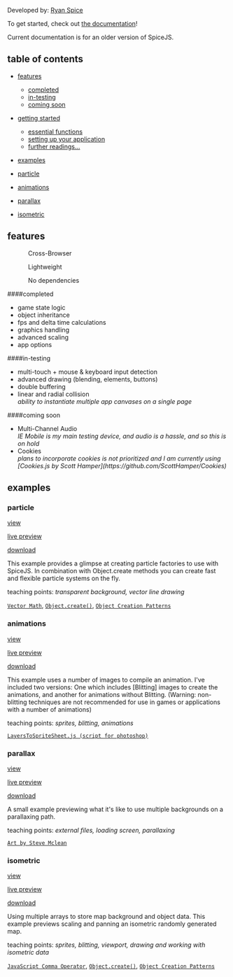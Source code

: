 [examples]: #examples
[particle]: #particle
[animations]: #animations
[parallax]: #parallax
[isometric]: #isometric

[getting started]: #getting-started
[essential functions]: #essential-functions
[setting up your application]: #setting-up-your-application
[coming soon]: #coming-soon
[further readings...]: #further-readings
[features]: #features

[completed]:$completed;
[in-testing]:$in-testing;

Developed by: [Ryan Spice](http://twitter.com/ryanspice/)

To get started, check out [the documentation](http://js.ryanspice.com)!

Current documentation is for an older version of SpiceJS.

## table of contents

* [features][features]

	* [completed][completed]
	* [in-testing][in-testing]
	* [coming soon][coming soon]
* [getting started][getting started]
	* [essential functions][essential functions]
	* [setting up your application][setting up your application]
	* [further readings...][further readings...]

* [examples][examples]
 * [particle][particle]
 * [animations][animations]
 * [parallax][parallax]
 * [isometric][isometric]

## features	 

<ul>
	 <ul>Cross-Browser</ul>
	 <ul>Lightweight</ul>
	  <ul>No dependencies</ul>
</ul>

####completed
<ul>
	<li>game state logic</li>
	<li>object inheritance </li>
	<li>fps and delta time calculations</li>
	<li>graphics handling</li>
	<li>advanced scaling</li>
	<li>app options</li>
</ul>

####in-testing
<ul>
	<li>multi-touch + mouse & keyboard input detection</li>
	<li>advanced drawing (blending, elements, buttons)</li>
	<li>double buffering</li>
	<li>linear and radial collision</li>
	<i>ability to instantiate multiple app canvases on a single page</i>
</ul>

####coming soon
 <ul>
	 <li>Multi-Channel Audio</li>
	 <i>IE Mobile is my main testing device, and audio is a hassle, and so this is on hold</i>
	 <li>Cookies</li>
	 <i>plans to incorporate cookies is not prioritized and I am currently using [Cookies.js by Scott Hamper](https://github.com/ScottHamper/Cookies)</i>
	 </ul>


## examples

### particle

[view](https://github.com/ryanspice/spice.js/tree/master/0.6.71.15.08.01/examples/particles)

[live preview](https://ryanspice.com/rain/)

[download](https://github.com/ryanspice/spice.js/blob/master/0.6.71.15.08.01/examples/particles/particles.7z)

This example provides a glimpse at creating particle factories to use with SpiceJS. In combination with Object.create methods you can create fast and flexible particle systems on the fly.

teaching points: <i>transparent background, vector line drawing</i>

[```Vector Math```](http://higherorderfun.com/blog/2012/06/03/math-for-game-programmers-05-vector-cheat-sheet/), [```Object.create()```](http://www.htmlgoodies.com/beyond/javascript/object.create-the-new-way-to-create-objects-in-javascript.html), [```Object Creation Patterns```](http://www.htmlgoodies.com/html5/javascript/some-useful-javascript-object-creation-patterns.html#fbid=T4GDU9yVQOc)

### animations

[view](https://github.com/ryanspice/spice.js/tree/master/0.6.71.15.08.01/examples/animation)

[live preview](http://js.ryanspice.com/background/trees/)

[download](https://github.com/ryanspice/spice.js/blob/master/0.6.71.15.08.01/examples/animation/animation.7z)

This example uses a number of images to compile an animation. I've included two versions: One which includes [Blitting] images to create the animations, and another for animations without Blitting. (Warning: non-blitting techniques are not recommended for use in games or applications with a number of animations)

teaching points: <i>sprites, blitting, animations</i>

[```LayersToSpriteSheet.js (script for photoshop)```](https://ryanspice.com/js/LayersToSpriteSheet.js)

### parallax

[view](https://github.com/ryanspice/spice.js/tree/master/0.6.71.15.08.01/examples/parallax)

[live preview](http://js.ryanspice.com/background/)

[download](https://github.com/ryanspice/spice.js/blob/master/0.6.71.15.08.01/examples/parallax/parallax.7z)

A small example previewing what it's like to use multiple backgrounds on a parallaxing path.

teaching points: <i>external files, loading screen, parallaxing</i>

[```Art by Steve Mclean```](https://www.linkedin.com/pub/steve-mclean/76/b5b/25a)

### isometric

[view](https://github.com/ryanspice/spice.js/tree/master/0.6.71.15.08.01/examples/isometric)

[live preview](https://ryanspice.com/isometric)

[download](https://github.com/ryanspice/spice.js/blob/master/0.6.71.15.08.01/examples/isometric/isometric.7z)

Using multiple arrays to store map background and object data. This example previews scaling and panning an isometric randomly generated map.

teaching points: <i>sprites, blitting, viewport, drawing and working with isometric data</i>

[```JavaScript Comma Operator```](http://javascriptweblog.wordpress.com/2011/04/04/the-javascript-comma-operator/?utm_source=feedburner&utm_medium=feed&utm_campaign=Feed%3A+JavascriptJavascript+%28JavaScript%2C+JavaScript%29), [```Object.create()```](http://www.htmlgoodies.com/beyond/javascript/object.create-the-new-way-to-create-objects-in-javascript.html), [```Object Creation Patterns```](http://www.htmlgoodies.com/html5/javascript/some-useful-javascript-object-creation-patterns.html#fbid=T4GDU9yVQOc)
